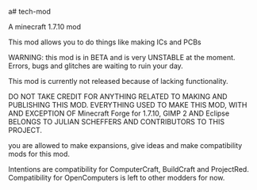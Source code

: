 a# tech-mod

A minecraft 1.7.10 mod

This mod allows you to do things like making ICs and PCBs

WARNING: this mod is in BETA and is very UNSTABLE at the moment.
Errors, bugs and glitches are waiting to ruin your day.

This mod is currently not released because of lacking functionality.

DO NOT TAKE CREDIT FOR ANYTHING RELATED TO MAKING AND PUBLISHING THIS MOD.
EVERYTHING USED TO MAKE THIS MOD, WITH AND EXCEPTION OF Minecraft Forge for 1.7.10, GIMP 2 AND Eclipse BELONGS TO JULIAN SCHEFFERS AND CONTRIBUTORS TO THIS PROJECT.

you are allowed to make expansions, give ideas and make compatibility mods for this mod.

Intentions are compatibility for ComputerCraft, BuildCraft and ProjectRed.
Compatibility for OpenComputers is left to other modders for now.
